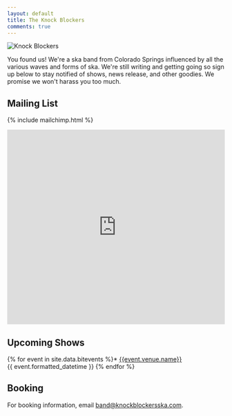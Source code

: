 ```yaml
---
layout: default
title: The Knock Blockers
comments: true
---
```


<img class="logo" src="{{ site.baseurl }}/assets/kb_logo_1.png" alt="Knock Blockers" />

You found us! We're a ska band from Colorado Springs influenced by all the various waves and forms of ska. We're still writing and getting going so sign up below to stay notified of shows, news release, and other goodies.  We promise we won't harass you too much.

## Mailing List

{% include mailchimp.html %}

<iframe width="100%" height="450" scrolling="no" frameborder="no" src="https://w.soundcloud.com/player/?url=https%3A//api.soundcloud.com/tracks/289540234&amp;auto_play=false&amp;hide_related=false&amp;show_comments=true&amp;show_user=true&amp;show_reposts=false&amp;visual=true"></iframe>

## Upcoming Shows

{% for event in site.data.bitevents %}* [{{event.venue.name}}]({{event.facebook_rsvp_url}})<br />
  {{ event.formatted_datetime }}
{% endfor %}

## Booking

For booking information, email [band@knockblockersska.com](mailto:band@knockblockersska.com).
